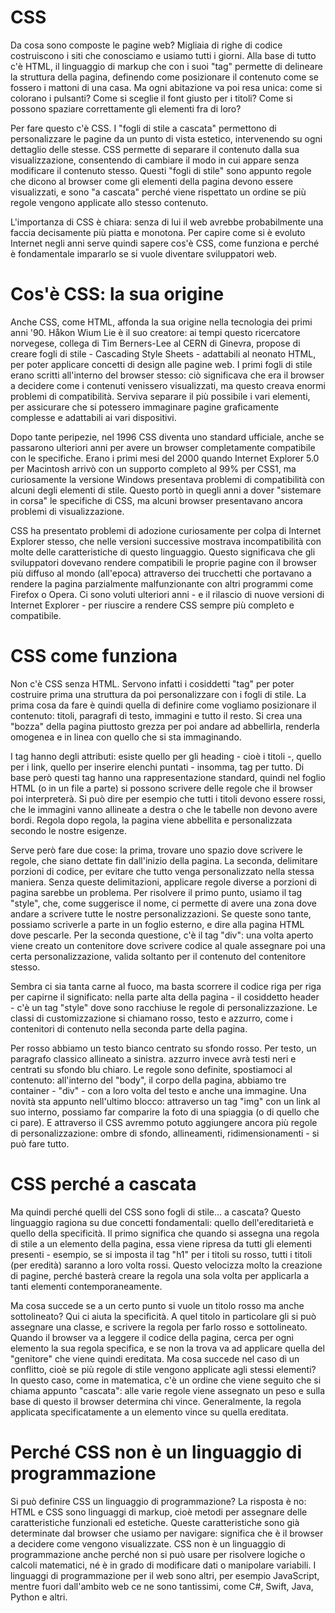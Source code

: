 <!-- @format -->

# CSS

Da cosa sono composte le pagine web? Migliaia di righe di codice costruiscono i siti che conosciamo e usiamo tutti i giorni. Alla base di tutto c'è HTML, il linguaggio di markup che con i suoi "tag" permette di delineare la struttura della pagina, definendo come posizionare il contenuto come se fossero i mattoni di una casa. Ma ogni abitazione va poi resa unica: come si colorano i pulsanti? Come si sceglie il font giusto per i titoli? Come si possono spaziare correttamente gli elementi fra di loro?

Per fare questo c'è CSS. I "fogli di stile a cascata" permettono di personalizzare le pagine da un punto di vista estetico, intervenendo su ogni dettaglio delle stesse. CSS permette di separare il contenuto dalla sua visualizzazione, consentendo di cambiare il modo in cui appare senza modificare il contenuto stesso. Questi "fogli di stile" sono appunto regole che dicono al browser come gli elementi della pagina devono essere visualizzati, e sono "a cascata" perché viene rispettato un ordine se più regole vengono applicate allo stesso contenuto.

L'importanza di CSS è chiara: senza di lui il web avrebbe probabilmente una faccia decisamente più piatta e monotona. Per capire come si è evoluto Internet negli anni serve quindi sapere cos'è CSS, come funziona e perché è fondamentale impararlo se si vuole diventare sviluppatori web.

# Cos'è CSS: la sua origine

Anche CSS, come HTML, affonda la sua origine nella tecnologia dei primi anni '90. Håkon Wium Lie è il suo creatore: ai tempi questo ricercatore norvegese, collega di Tim Berners-Lee al CERN di Ginevra, propose di creare fogli di stile - Cascading Style Sheets - adattabili al neonato HTML, per poter applicare concetti di design alle pagine web. I primi fogli di stile erano scritti all'interno del browser stesso: ciò significava che era il browser a decidere come i contenuti venissero visualizzati, ma questo creava enormi problemi di compatibilità. Serviva separare il più possibile i vari elementi, per assicurare che si potessero immaginare pagine graficamente complesse e adattabili ai vari dispositivi.

Dopo tante peripezie, nel 1996 CSS diventa uno standard ufficiale, anche se passarono ulteriori anni per avere un browser completamente compatibile con le specifiche. Erano i primi mesi del 2000 quando Internet Explorer 5.0 per Macintosh arrivò con un supporto completo al 99% per CSS1, ma curiosamente la versione Windows presentava problemi di compatibilità con alcuni degli elementi di stile. Questo portò in quegli anni a dover "sistemare in corsa" le specifiche di CSS, ma alcuni browser presentavano ancora problemi di visualizzazione.

CSS ha presentato problemi di adozione curiosamente per colpa di Internet Explorer stesso, che nelle versioni successive mostrava incompatibilità con molte delle caratteristiche di questo linguaggio. Questo significava che gli sviluppatori dovevano rendere compatibili le proprie pagine con il browser più diffuso al mondo (all'epoca) attraverso dei trucchetti che portavano a rendere la pagina parzialmente malfunzionante con altri programmi come Firefox o Opera. Ci sono voluti ulteriori anni - e il rilascio di nuove versioni di Internet Explorer - per riuscire a rendere CSS sempre più completo e compatibile.

# CSS come funziona

Non c'è CSS senza HTML. Servono infatti i cosiddetti "tag" per poter costruire prima una struttura da poi personalizzare con i fogli di stile. La prima cosa da fare è quindi quella di definire come vogliamo posizionare il contenuto: titoli, paragrafi di testo, immagini e tutto il resto. Si crea una "bozza" della pagina piuttosto grezza per poi andare ad abbellirla, renderla omogenea e in linea con quello che si sta immaginando.

I tag hanno degli attributi: esiste quello per gli heading - cioè i titoli -, quello per i link, quello per inserire elenchi puntati - insomma, tag per tutto. Di base però questi tag hanno una rappresentazione standard, quindi nel foglio HTML (o in un file a parte) si possono scrivere delle regole che il browser poi interpreterà. Si può dire per esempio che tutti i titoli devono essere rossi, che le immagini vanno allineate a destra o che le tabelle non devono avere bordi. Regola dopo regola, la pagina viene abbellita e personalizzata secondo le nostre esigenze.

Serve però fare due cose: la prima, trovare uno spazio dove scrivere le regole, che siano dettate fin dall'inizio della pagina. La seconda, delimitare porzioni di codice, per evitare che tutto venga personalizzato nella stessa maniera. Senza queste delimitazioni, applicare regole diverse a porzioni di pagina sarebbe un problema. Per risolvere il primo punto, usiamo il tag "style", che, come suggerisce il nome, ci permette di avere una zona dove andare a scrivere tutte le nostre personalizzazioni. Se queste sono tante, possiamo scriverle a parte in un foglio esterno, e dire alla pagina HTML dove pescarle. Per la seconda questione, c'è il tag "div": una volta aperto viene creato un contenitore dove scrivere codice al quale assegnare poi una certa personalizzazione, valida soltanto per il contenuto del contenitore stesso.

Sembra ci sia tanta carne al fuoco, ma basta scorrere il codice riga per riga per capirne il significato: nella parte alta della pagina - il cosiddetto header - c'è un tag "style" dove sono racchiuse le regole di personalizzazione. Le classi di customizzazione si chiamano rosso, testo e azzurro, come i contenitori di contenuto nella seconda parte della pagina.

Per rosso abbiamo un testo bianco centrato su sfondo rosso. Per testo, un paragrafo classico allineato a sinistra. azzurro invece avrà testi neri e centrati su sfondo blu chiaro. Le regole sono definite, spostiamoci al contenuto: all'interno del "body", il corpo della pagina, abbiamo tre container - "div" - con a loro volta del testo e anche una immagine. Una novità sta appunto nell'ultimo blocco: attraverso un tag "img" con un link al suo interno, possiamo far comparire la foto di una spiaggia (o di quello che ci pare). E attraverso il CSS avremmo potuto aggiungere ancora più regole di personalizzazione: ombre di sfondo, allineamenti, ridimensionamenti - si può fare tutto.

# CSS perché a cascata

Ma quindi perché quelli del CSS sono fogli di stile... a cascata? Questo linguaggio ragiona su due concetti fondamentali: quello dell'ereditarietà e quello della specificità. Il primo significa che quando si assegna una regola di stile a un elemento della pagina, essa viene ripresa da tutti gli elementi presenti - esempio, se si imposta il tag "h1" per i titoli su rosso, tutti i titoli (per eredità) saranno a loro volta rossi. Questo velocizza molto la creazione di pagine, perché basterà creare la regola una sola volta per applicarla a tanti elementi contemporaneamente.

Ma cosa succede se a un certo punto si vuole un titolo rosso ma anche sottolineato? Qui ci aiuta la specificità. A quel titolo in particolare gli si può assegnare una classe, e scrivere la regola per farlo rosso e sottolineato. Quando il browser va a leggere il codice della pagina, cerca per ogni elemento la sua regola specifica, e se non la trova va ad applicare quella del "genitore" che viene quindi ereditata. Ma cosa succede nel caso di un conflitto, cioè se più regole di stile vengono applicate agli stessi elementi? In questo caso, come in matematica, c'è un ordine che viene seguito che si chiama appunto "cascata": alle varie regole viene assegnato un peso e sulla base di questo il browser determina chi vince. Generalmente, la regola applicata specificatamente a un elemento vince su quella ereditata.

# Perché CSS non è un linguaggio di programmazione

Si può definire CSS un linguaggio di programmazione? La risposta è no: HTML e CSS sono linguaggi di markup, cioè metodi per assegnare delle caratteristiche funzionali ed estetiche. Queste caratteristiche sono già determinate dal browser che usiamo per navigare: significa che è il browser a decidere come vengono visualizzate. CSS non è un linguaggio di programmazione anche perché non si può usare per risolvere logiche o calcoli matematici, né è in grado di modificare dati o manipolare variabili. I linguaggi di programmazione per il web sono altri, per esempio JavaScript, mentre fuori dall'ambito web ce ne sono tantissimi, come C#, Swift, Java, Python e altri.
